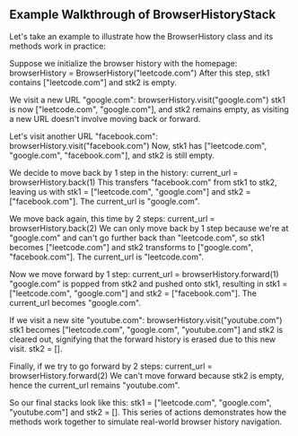 Example Walkthrough of BrowserHistoryStack
------------------------------------------------
Let's take an example to illustrate how the BrowserHistory class and its methods work in practice:

Suppose we initialize the browser history with the homepage:
browserHistory = BrowserHistory("leetcode.com")
After this step, stk1 contains ["leetcode.com"] and stk2 is empty.

We visit a new URL "google.com":
browserHistory.visit("google.com")
stk1 is now ["leetcode.com", "google.com"], and stk2 remains empty, as visiting a new URL doesn't involve moving back or forward.

Let's visit another URL "facebook.com":
browserHistory.visit("facebook.com")
Now, stk1 has ["leetcode.com", "google.com", "facebook.com"], and stk2 is still empty.

We decide to move back by 1 step in the history:
current_url = browserHistory.back(1)
This transfers "facebook.com" from stk1 to stk2, leaving us with stk1 = ["leetcode.com", "google.com"] 
and stk2 = ["facebook.com"]. The current_url is "google.com".

We move back again, this time by 2 steps:
current_url = browserHistory.back(2)
We can only move back by 1 step because we're at "google.com" and can't go further back than "leetcode.com", so stk1 becomes ["leetcode.com"] and stk2 transforms to ["google.com", "facebook.com"]. The current_url is "leetcode.com".

Now we move forward by 1 step:
current_url = browserHistory.forward(1)
"google.com" is popped from stk2 and pushed onto stk1, resulting in stk1 = ["leetcode.com", "google.com"]
and stk2 = ["facebook.com"]. The current_url becomes "google.com".

If we visit a new site "youtube.com":
browserHistory.visit("youtube.com")
stk1 becomes ["leetcode.com", "google.com", "youtube.com"] and stk2 is cleared out, 
signifying that the forward history is erased due to this new visit. stk2 = [].

Finally, if we try to go forward by 2 steps:
current_url = browserHistory.forward(2)
We can't move forward because stk2 is empty, hence the current_url remains "youtube.com".

So our final stacks look like this: stk1 = ["leetcode.com", "google.com", "youtube.com"] 
and stk2 = []. This series of actions demonstrates how the methods work together to simulate 
real-world browser history navigation.